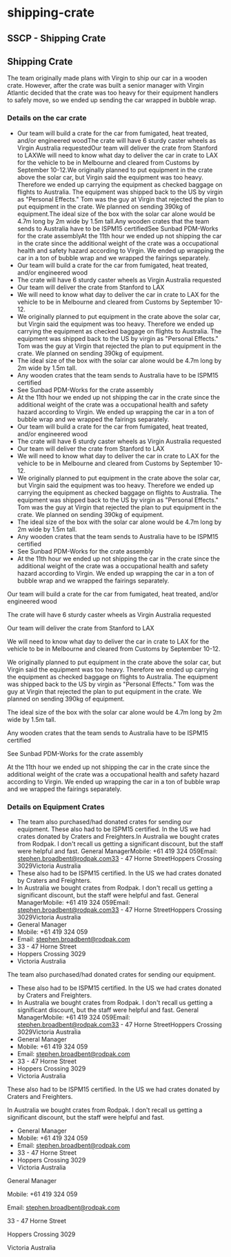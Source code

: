 # shipping-crate

## SSCP - Shipping Crate

## Shipping Crate

The team originally made plans with Virgin to ship our car in a wooden crate. However, after the crate was built a senior manager with Virgin Atlantic decided that the crate was too heavy for their equipment handlers to safely move, so we ended up sending the car wrapped in bubble wrap.&#x20;

### Details on the car crate

* Our team will build a crate for the car from fumigated, heat treated, and/or engineered woodThe crate will have 6 sturdy caster wheels as Virgin Australia requestedOur team will deliver the crate from Stanford to LAXWe will need to know what day to deliver the car in crate to LAX for the vehicle to be in Melbourne and cleared from Customs by September 10-12.We originally planned to put equipment in the crate above the solar car, but Virgin said the equipment was too heavy. Therefore we ended up carrying the equipment as checked baggage on flights to Australia. The equipment was shipped back to the US by virgin as "Personal Effects." Tom was the guy at Virgin that rejected the plan to put equipment in the crate. We planned on sending 390kg of equipment.The ideal size of the box with the solar car alone would be 4.7m long by 2m wide by 1.5m tall.Any wooden crates that the team sends to Australia have to be ISPM15 certifiedSee Sunbad PDM-Works for the crate assemblyAt the 11th hour we ended up not shipping the car in the crate since the additional weight of the crate was a occupational health and safety hazard according to Virgin. We ended up wrapping the car in a ton of bubble wrap and we wrapped the fairings separately.
* Our team will build a crate for the car from fumigated, heat treated, and/or engineered wood
* The crate will have 6 sturdy caster wheels as Virgin Australia requested
* Our team will deliver the crate from Stanford to LAX
* We will need to know what day to deliver the car in crate to LAX for the vehicle to be in Melbourne and cleared from Customs by September 10-12.
* We originally planned to put equipment in the crate above the solar car, but Virgin said the equipment was too heavy. Therefore we ended up carrying the equipment as checked baggage on flights to Australia. The equipment was shipped back to the US by virgin as "Personal Effects." Tom was the guy at Virgin that rejected the plan to put equipment in the crate. We planned on sending 390kg of equipment.
* The ideal size of the box with the solar car alone would be 4.7m long by 2m wide by 1.5m tall.
* Any wooden crates that the team sends to Australia have to be ISPM15 certified
* See Sunbad PDM-Works for the crate assembly
* At the 11th hour we ended up not shipping the car in the crate since the additional weight of the crate was a occupational health and safety hazard according to Virgin. We ended up wrapping the car in a ton of bubble wrap and we wrapped the fairings separately.
* Our team will build a crate for the car from fumigated, heat treated, and/or engineered wood
* The crate will have 6 sturdy caster wheels as Virgin Australia requested
* Our team will deliver the crate from Stanford to LAX
* We will need to know what day to deliver the car in crate to LAX for the vehicle to be in Melbourne and cleared from Customs by September 10-12.
* We originally planned to put equipment in the crate above the solar car, but Virgin said the equipment was too heavy. Therefore we ended up carrying the equipment as checked baggage on flights to Australia. The equipment was shipped back to the US by virgin as "Personal Effects." Tom was the guy at Virgin that rejected the plan to put equipment in the crate. We planned on sending 390kg of equipment.
* The ideal size of the box with the solar car alone would be 4.7m long by 2m wide by 1.5m tall.
* Any wooden crates that the team sends to Australia have to be ISPM15 certified
* See Sunbad PDM-Works for the crate assembly
* At the 11th hour we ended up not shipping the car in the crate since the additional weight of the crate was a occupational health and safety hazard according to Virgin. We ended up wrapping the car in a ton of bubble wrap and we wrapped the fairings separately.

Our team will build a crate for the car from fumigated, heat treated, and/or engineered wood

The crate will have 6 sturdy caster wheels as Virgin Australia requested

Our team will deliver the crate from Stanford to LAX

We will need to know what day to deliver the car in crate to LAX for the vehicle to be in Melbourne and cleared from Customs by September 10-12.

We originally planned to put equipment in the crate above the solar car, but Virgin said the equipment was too heavy. Therefore we ended up carrying the equipment as checked baggage on flights to Australia. The equipment was shipped back to the US by virgin as "Personal Effects." Tom was the guy at Virgin that rejected the plan to put equipment in the crate. We planned on sending 390kg of equipment.

The ideal size of the box with the solar car alone would be 4.7m long by 2m wide by 1.5m tall.

Any wooden crates that the team sends to Australia have to be ISPM15 certified

See Sunbad PDM-Works for the crate assembly

At the 11th hour we ended up not shipping the car in the crate since the additional weight of the crate was a occupational health and safety hazard according to Virgin. We ended up wrapping the car in a ton of bubble wrap and we wrapped the fairings separately.

### Details on Equipment Crates

* The team also purchased/had donated crates for sending our equipment. These also had to be ISPM15 certified. In the US we had crates donated by Craters and Freighters.In Australia we bought crates from Rodpak. I don't recall us getting a significant discount, but the staff were helpful and fast. General ManagerMobile: +61 419 324 059Email:  stephen.broadbent@rodpak.com33 - 47 Horne StreetHoppers Crossing 3029Victoria Australia&#x20;
* These also had to be ISPM15 certified. In the US we had crates donated by Craters and Freighters.
* In Australia we bought crates from Rodpak. I don't recall us getting a significant discount, but the staff were helpful and fast. General ManagerMobile: +61 419 324 059Email:  stephen.broadbent@rodpak.com33 - 47 Horne StreetHoppers Crossing 3029Victoria Australia&#x20;
* General Manager
* Mobile: +61 419 324 059
* Email:  stephen.broadbent@rodpak.com
* 33 - 47 Horne Street
* Hoppers Crossing 3029
* Victoria Australia&#x20;

The team also purchased/had donated crates for sending our equipment.&#x20;

* These also had to be ISPM15 certified. In the US we had crates donated by Craters and Freighters.
* In Australia we bought crates from Rodpak. I don't recall us getting a significant discount, but the staff were helpful and fast. General ManagerMobile: +61 419 324 059Email:  stephen.broadbent@rodpak.com33 - 47 Horne StreetHoppers Crossing 3029Victoria Australia&#x20;
* General Manager
* Mobile: +61 419 324 059
* Email:  stephen.broadbent@rodpak.com
* 33 - 47 Horne Street
* Hoppers Crossing 3029
* Victoria Australia&#x20;

These also had to be ISPM15 certified. In the US we had crates donated by Craters and Freighters.

In Australia we bought crates from Rodpak. I don't recall us getting a significant discount, but the staff were helpful and fast.&#x20;

* General Manager
* Mobile: +61 419 324 059
* Email:  stephen.broadbent@rodpak.com
* 33 - 47 Horne Street
* Hoppers Crossing 3029
* Victoria Australia&#x20;

General Manager

Mobile: +61 419 324 059

Email:  stephen.broadbent@rodpak.com

33 - 47 Horne Street

Hoppers Crossing 3029

Victoria Australia&#x20;
